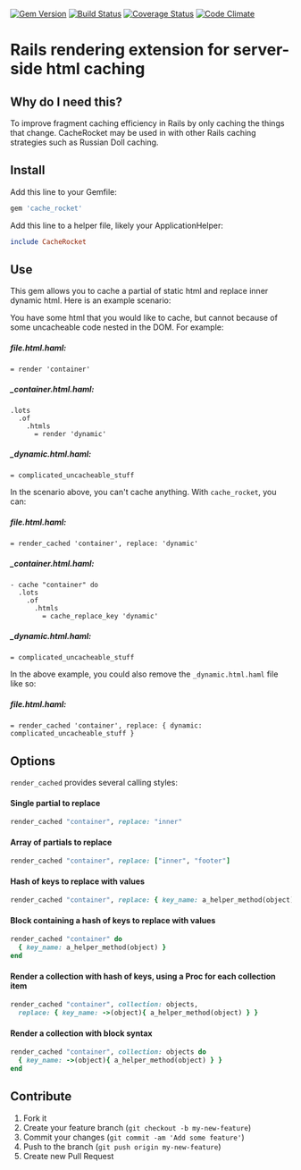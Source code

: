 [![Gem Version](https://badge.fury.io/rb/cache_rocket.png)][gem]
[![Build Status](https://api.travis-ci.org/teeparham/cache_rocket.png)][build]
[![Coverage Status](https://coveralls.io/repos/teeparham/cache_rocket.badge.png)][coverage]
[![Code Climate](https://codeclimate.com/github/teeparham/cache_rocket.png)][climate]

[gem]: http://badge.fury.io/rb/cache_rocket
[build]: https://travis-ci.org/teeparham/cache_rocket
[coverage]: https://coveralls.io/r/teeparham/cache_rocket
[climate]: https://codeclimate.com/github/teeparham/cache_rocket

# Rails rendering extension for server-side html caching

## Why do I need this?

To improve fragment caching efficiency in Rails by only caching the things that change.
CacheRocket may be used in with other Rails caching strategies such as Russian Doll caching.

## Install

Add this line to your Gemfile:

```ruby
gem 'cache_rocket'
```

Add this line to a helper file, likely your ApplicationHelper:

```ruby
include CacheRocket
```

## Use

This gem allows you to cache a partial of static html and replace inner dynamic html. Here is an example
scenario:

You have some html that you would like to cache, but cannot because of some uncacheable code nested in the DOM. For example:

##### file.html.haml:
```haml
= render 'container'
```

##### _container.html.haml:
```haml
.lots
  .of
    .htmls
      = render 'dynamic'
```

##### _dynamic.html.haml:
```haml
= complicated_uncacheable_stuff
```

In the scenario above, you can't cache anything. With `cache_rocket`, you can:

##### file.html.haml:
```haml
= render_cached 'container', replace: 'dynamic'
```

##### _container.html.haml:
```haml
- cache "container" do
  .lots
    .of
      .htmls
        = cache_replace_key 'dynamic'
```

##### _dynamic.html.haml:
``` haml
= complicated_uncacheable_stuff
```

In the above example, you could also remove the `_dynamic.html.haml` file like so:

##### file.html.haml:
```haml
= render_cached 'container', replace: { dynamic: complicated_uncacheable_stuff }
```

## Options

`render_cached` provides several calling styles:

#### Single partial to replace

```ruby
render_cached "container", replace: "inner"
```

#### Array of partials to replace
```ruby
render_cached "container", replace: ["inner", "footer"]
```

#### Hash of keys to replace with values
```ruby
render_cached "container", replace: { key_name: a_helper_method(object) }
```

#### Block containing a hash of keys to replace with values
```ruby
render_cached "container" do
  { key_name: a_helper_method(object) }
end
```

#### Render a collection with hash of keys, using a Proc for each collection item
```ruby
render_cached "container", collection: objects,
  replace: { key_name: ->(object){ a_helper_method(object) } }
```

#### Render a collection with block syntax
```ruby
render_cached "container", collection: objects do
  { key_name: ->(object){ a_helper_method(object) } }
end
```

## Contribute

1. Fork it
2. Create your feature branch (`git checkout -b my-new-feature`)
3. Commit your changes (`git commit -am 'Add some feature'`)
4. Push to the branch (`git push origin my-new-feature`)
5. Create new Pull Request
